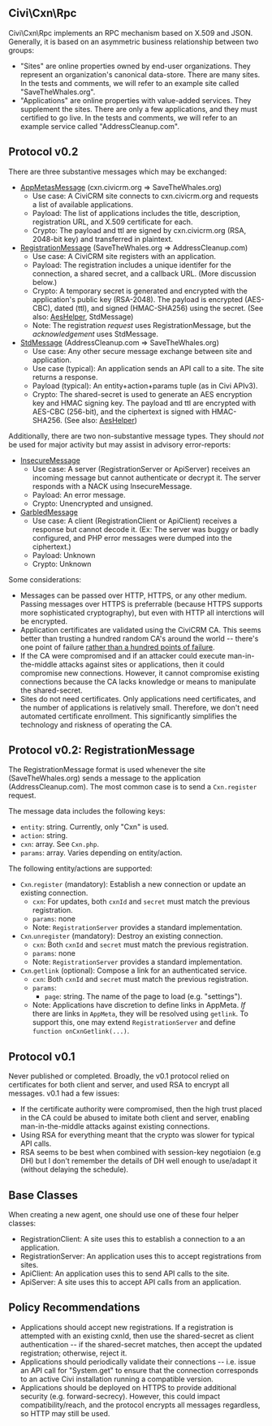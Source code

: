 Civi\Cxn\Rpc
------------

Civi\Cxn\Rpc implements an RPC mechanism based on X.509 and JSON.
Generally, it is based on an asymmetric business relationship between two
groups:

 * "Sites" are online properties owned by end-user organizations. They
   represent an organization's canonical data-store.  There are many sites.
   In the tests and comments, we will refer to an example site
   called "SaveTheWhales.org".
 * "Applications" are online properties with value-added services. They
   supplement the sites.  There are only a few applications, and they must
   certified to go live.  In the tests and comments, we will refer to an
   example service called "AddressCleanup.com".

Protocol v0.2
-------------

There are three substantive messages which may be exchanged:

 * [AppMetasMessage](src/Message/AppMetasMessage.php) (cxn.civicrm.org => SaveTheWhales.org)
   * Use case: A CiviCRM site connects to cxn.civicrm.org and requests a list of available applications.
   * Payload: The list of applications includes the title, description, registration URL, and X.509 certificate for each.
   * Crypto: The payload and ttl are signed by cxn.civicrm.org (RSA, 2048-bit key) and transferred in plaintext.
 * [RegistrationMessage](src/Message/RegistrationMessage.php) (SaveTheWhales.org => AddressCleanup.com)
   * Use case: A CiviCRM site registers with an application.
   * Payload: The registration includes a unique identifer for the connection, a shared secret, and a callback URL. (More discussion below.)
   * Crypto: A temporary secret is generated and encrypted with the application's public key (RSA-2048). The payload is encrypted (AES-CBC), dated (ttl), and signed (HMAC-SHA256) using the secret. (See also: [AesHelper](src/AesHelper.php), StdMessage)
   * Note: The registration *request* uses RegistrationMessage, but the *acknowledgement* uses StdMessage.
 * [StdMessage](src/Message/StdMessage.php) (AddressCleanup.com => SaveTheWhales.org)
   * Use case: Any other secure message exchange between site and application.
   * Use case (typical): An application sends an API call to a site. The site returns a response.
   * Payload (typical): An entity+action+params tuple (as in Civi APIv3).
   * Crypto: The shared-secret is used to generate an AES encryption key and HMAC signing key. The payload and ttl are encrypted with AES-CBC (256-bit), and the ciphertext is signed with HMAC-SHA256. (See also: [AesHelper](src/AesHelper.php))

Additionally, there are two non-substantive message types. They should *not* be used for major activity but may assist in advisory error-reports:

 * [InsecureMessage](src/Message/InsecureMessage.php)
   * Use case: A server (RegistrationServer or ApiServer) receives an incoming message but cannot authenticate or decrypt it. The server responds with a NACK using InsecureMessage.
   * Payload: An error message.
   * Crypto: Unencrypted and unsigned.
 * [GarbledMessage](src/Message/GarbledMessage.php)
   * Use case: A client (RegistrationClient or ApiClient) receives a response but cannot decode it. (Ex: The server was buggy or badly configured, and PHP error messages were dumped into the ciphertext.)
   * Payload: Unknown
   * Crypto: Unknown

Some considerations:

 * Messages can be passed over HTTP, HTTPS, or any other medium. Passing messages over HTTPS is preferrable (because HTTPS supports more sophisticated cryptography), but even with HTTP all interctions will be encrypted.
 * Application certificates are validated using the CiviCRM CA. This seems better than trusting a hundred random CA's around the world -- there's one point of failure [rather than a hundred points of failure](http://googleonlinesecurity.blogspot.com/2015/03/maintaining-digital-certificate-security.html).
 * If the CA were compromised and if an attacker could execute man-in-the-middle attacks against sites or applications, then it could compromise new connections. However, it cannot compromise existing connections because the CA lacks knowledge or means to manipulate the shared-secret.
 * Sites do not need certificates. Only applications need certificates, and the number of applications is relatively small. Therefore, we don't need automated certificate enrollment. This significantly simplifies the technology and riskness of operating the CA.

Protocol v0.2: RegistrationMessage
----------------------------------

The RegistrationMessage format is used whenever the site (SaveTheWhales.org) sends a message to the application (AddressCleanup.com). The most common case is to send a `Cxn.register` request.

The message data includes the following keys:

 * `entity`: string. Currently, only "Cxn" is used.
 * `action`: string.
 * `cxn`: array. See `Cxn.php`.
 * `params`: array. Varies depending on entity/action.

The following entity/actions are supported:

 * `Cxn`.`register` (mandatory): Establish a new connection or update an existing connection.
   * `cxn`: For updates, both `cxnId` and `secret` must match the previous registration.
   * `params`: none
   * Note: `RegistrationServer` provides a standard implementation.
 * `Cxn`.`unregister` (mandatory): Destroy an existing connection.
   * `cxn`: Both `cxnId` and `secret` must match the previous registration.
   * `params`: none
   * Note: `RegistrationServer` provides a standard implementation.
 * `Cxn`.`getlink` (optional): Compose a link for an authenticated service.
   * `cxn`: Both `cxnId` and `secret` must match the previous registration.
   * `params`:
     * `page`: string. The name of the page to load (e.g. "settings").
   * Note: Applications have discretion to define links in AppMeta. *If* there are links in `AppMeta`, they will be resolved using `getlink`. To support this, one may extend `RegistrationServer` and define `function onCxnGetlink(...)`.

Protocol v0.1
-------------

Never published or completed. Broadly, the v0.1 protocol relied on certificates for both client and server, and used RSA to encrypt all messages. v0.1 had a few issues:

 * If the certificate authority were compromised, then the high trust placed in the CA could be abused to imitate both client and server, enabling man-in-the-middle attacks against existing connections.
 * Using RSA for everything meant that the crypto was slower for typical API calls.
 * RSA seems to be best when combined with session-key negotiaion (e.g DH) but I don't remember the details of DH well enough to use/adapt it (without delaying the schedule).

Base Classes
------------

When creating a new agent, one should use one of these four helper classes:

 * RegistrationClient: A site uses this to establish a connection to a
   an application.
 * RegistrationServer: An application uses this to accept registrations
   from sites.
 * ApiClient: An application uses this to send API calls to the site.
 * ApiServer: A site uses this to accept API calls from an application.

Policy Recommendations
----------------------

 * Applications should accept new registrations. If a registration is
   attempted with an existing cxnId, then use the shared-secret as
   client authentication -- if the shared-secret matches, then
   accept the updated registration; otherwise, reject it.
 * Applications should periodically validate their connections --
   i.e. issue an API call for "System.get" to ensure that the
   connection corresponds to an active Civi installation running
   a compatible version.
 * Applications should be deployed on HTTPS to provide additional
   security (e.g. forward-secrecy). However, this could impact
   compatibility/reach, and the protocol encrypts all messages
   regardless, so HTTP may still be used.
